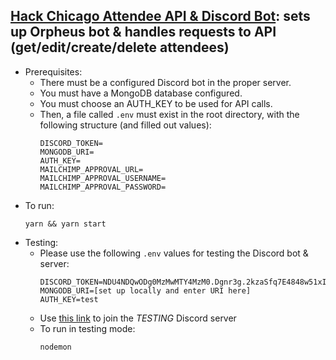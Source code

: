 ## [Hack Chicago Attendee API & Discord Bot](https://github.com/zanedb/hackchicago-api/blob/master/app.js): sets up Orpheus bot & handles requests to API (get/edit/create/delete attendees)
  - Prerequisites:
    - There must be a configured Discord bot in the proper server.
    - You must have a MongoDB database configured.
    - You must choose an AUTH_KEY to be used for API calls.
    - Then, a file called `.env` must exist in the root directory, with the following structure (and filled out values):
      ```
      DISCORD_TOKEN=
      MONGODB_URI=
      AUTH_KEY=
      MAILCHIMP_APPROVAL_URL=
      MAILCHIMP_APPROVAL_USERNAME=
      MAILCHIMP_APPROVAL_PASSWORD=
      ```
  - To run:
    ```
    yarn && yarn start
    ```
  - Testing:
    - Please use the following `.env` values for testing the Discord bot & server:
      ```
      DISCORD_TOKEN=NDU4NDQwODg0MzMwMTY4MzM0.Dgnr3g.2kzaSfq7E4848w51xIsV3FuZmeY
      MONGODB_URI=[set up locally and enter URI here]
      AUTH_KEY=test
      ```
    - Use [this link](https://discord.gg/UE8ZMgr) to join the *TESTING* Discord server
    - To run in testing mode:
      ```
      nodemon
      ```